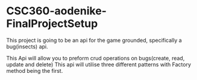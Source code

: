 # CSC360-aodenike-FinalProjectSetup
This project is going to be an api for the game grounded, specifically a bug(insects) api.

This Api will allow you to preform crud operations on bugs(create, read, update and delete)
This api will utilise three different patterns with Factory method being the first.
